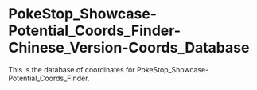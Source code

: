 # PokeStop_Showcase-Potential_Coords_Finder-Chinese_Version-Coords_Database
This is the database of coordinates for PokeStop_Showcase-Potential_Coords_Finder.
